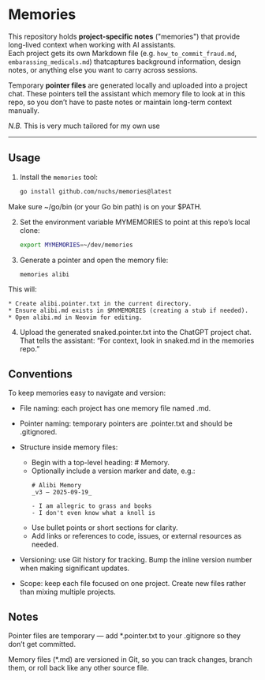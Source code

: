 # Memories

This repository holds **project-specific notes** ("memories") that provide long-lived context when working with AI assistants.  
Each project gets its own Markdown file (e.g. `how_to_commit_fraud.md`, `embarassing_medicals.md`) thatcaptures background information, design notes, or anything else you want to carry across sessions.

Temporary **pointer files** are generated locally and uploaded into a project chat. These pointers tell the assistant which memory file to look at in this repo, so you don’t have to paste notes or maintain long-term context manually.

*N.B.* This is very much tailored for my own use

---

## Usage

1. Install the `memories` tool:

   ```bash
   go install github.com/nuchs/memories@latest
    ```
Make sure ~/go/bin (or your Go bin path) is on your $PATH.

2. Set the environment variable MYMEMORIES to point at this repo’s local clone:

    ```bash
    export MYMEMORIES=~/dev/memories
    ```

3. Generate a pointer and open the memory file:

    ```bash
    memories alibi
    ```
This will:

    * Create alibi.pointer.txt in the current directory.
    * Ensure alibi.md exists in $MYMEMORIES (creating a stub if needed).
    * Open alibi.md in Neovim for editing.

4. Upload the generated snaked.pointer.txt into the ChatGPT project chat.
That tells the assistant: “For context, look in snaked.md in the
memories repo.”

## Conventions

To keep memories easy to navigate and version:

* File naming: each project has one memory file named <project>.md.

* Pointer naming: temporary pointers are <project>.pointer.txt and should
be .gitignored.

* Structure inside memory files:
    * Begin with a top-level heading: # <Project> Memory.
    * Optionally include a version marker and date, e.g.:
        ```Text
        # Alibi Memory
        _v3 — 2025-09-19_

        - I am allegric to grass and books
        - I don't even know what a knoll is
        ```
    * Use bullet points or short sections for clarity.
    * Add links or references to code, issues, or external resources as needed.

* Versioning: use Git history for tracking. Bump the inline version number
when making significant updates.

* Scope: keep each file focused on one project. Create new files rather
than mixing multiple projects.

## Notes

Pointer files are temporary — add *.pointer.txt to your .gitignore so
they don’t get committed.

Memory files (*.md) are versioned in Git, so you can track changes,
branch them, or roll back like any other source file.
